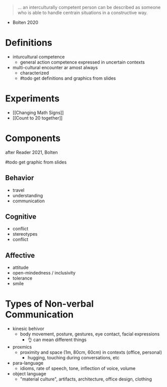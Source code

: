 > ... an interculturally competent person can be described as someone who is able to handle centrain situations in a constructive way.
- Bolten 2020

# Definitions
- inturcultural competence
	- general action competence expressed in uncertain contexts
- multi-cultural encounter ar amost always 
	- characterized
	- #todo get definitions and graphics from slides

# Experiments
- [[Changing Math Signs]]
- [[Count to 20 together]]

# Components
after Reader 2021, Bolten

#todo get graphic from slides
## Behavior
- travel
- understanding
- communication

## Cognitive
- conflict
- stereotypes
- conflict

## Affective
- attitude
- open-mindedness / inclusivity
- tolerance
- smile

# Types of Non-verbal Communication
- kinesic behivor
	- body movement, posture, gestures, eye contact, facial expressions
		- 👌 can mean different things
- proxmics
	- proximity and space (1m, 80cm, 60cm) in contexts (office, personal)
		- hugging, touching during conversations, etc
- para-language
	- idioms, rate of speech, tone, inflection of voice, volume
- object language
	- "material culture", artifacts, architecture, office design, clothing